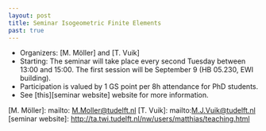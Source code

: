 ```yaml
---
layout: post
title: Seminar Isogeometric Finite Elements
past: true
---
```


* Organizers: [M. Möller] and [T. Vuik]
* Starting: The seminar will take place every second Tuesday between 13:00 and
  15:00. The first session will be September 9 (HB 05.230, EWI building).
* Participation is valued by 1 GS point per 8h attendance for PhD students.
* See [this][seminar website] website for more information.

[M. Möller]: mailto: M.Moller@tudelft.nl
[T. Vuik]: mailto:M.J.Vuik@tudelft.nl
[seminar website]: http://ta.twi.tudelft.nl/nw/users/matthias/teaching.html
